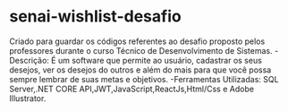 # senai-wishlist-desafio
Criado para guardar os códigos referentes ao desafio proposto pelos professores durante o curso Técnico de Desenvolvimento de Sistemas.
-Descrição: É um software que permite ao usuário, cadastrar os seus desejos, ver os desejos do outros e além do mais para que você possa sempre lembrar de suas metas e objetivos.
-Ferramentas Utilizadas: SQL Server,.NET CORE API,JWT,JavaScript,ReactJs,Html/Css e Adobe Illustrator. 






